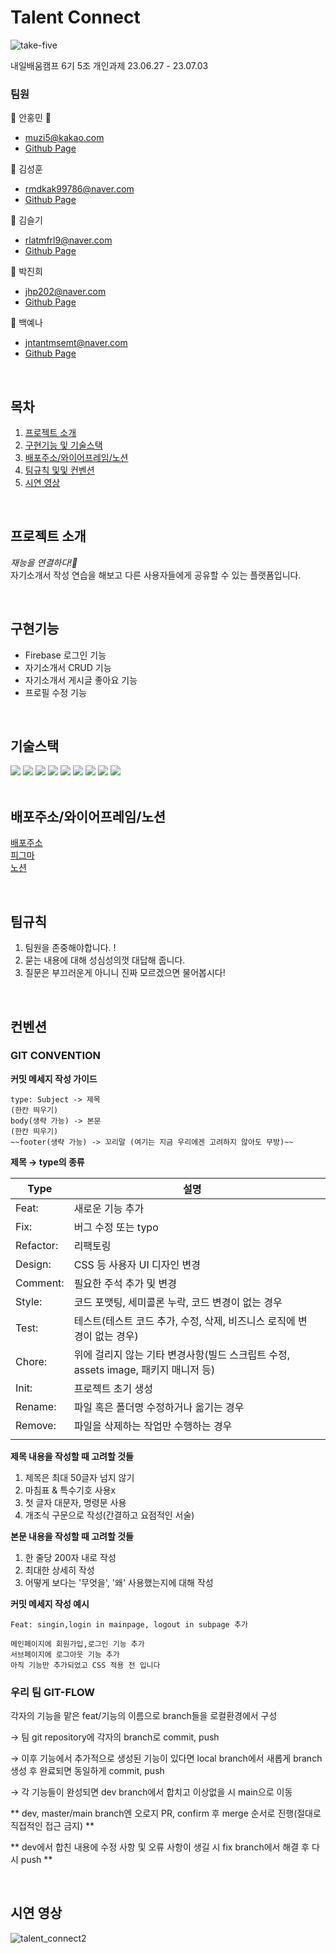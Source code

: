 # Talent Connect
![take-five](https://github.com/kimseulgi-creator/TodoList/assets/78592995/f34ca3b5-4f98-4a18-82fb-c2440b567baf)

내일배움캠프 6기 5조 개인과제 23.06.27 - 23.07.03

### 팀원

📌 안홍민 **👑**
- muzi5@kakao.com
- [Github Page](https://github.com/muzi55)

📌 김성훈
- rmdkak99786@naver.com
- [Github Page](https://github.com/rmdkak)

📌 김슬기
- rlatmfrl9@naver.com
- [Github Page](https://github.com/kimseulgi-creator)

📌 박진희
- jhp202@naver.com
- [Github Page](https://github.com/ZINY020)

📌 백예나
- jntantmsemt@naver.com
- [Github Page](https://github.com/whybwhyd)

<br />

## 목차

1. [프로젝트 소개](#프로젝트-소개)
2. [구현기능 및 기술스택](#구현기능)
3. [배포주소/와이어프레임/노션](#배포주소/와이어프레임/노션)
4. [팀규칙 및및 컨벤션](#팀규칙)
5. [시연 영상](#시연-영상)


<br />

## 프로젝트 소개

*재능을 연결하다!🔗*<br />
자기소개서 작성 연습을 해보고 다른 사용자들에게 공유할 수 있는 플랫폼입니다.

<br />

## 구현기능

- Firebase 로그인 기능
- 자기소개서 CRUD 기능
- 자기소개서 게시글 좋아요 기능
- 프로필 수정 기능

<br />

## 기술스택

<div>
  <img src="https://img.shields.io/badge/javascript-F7DF1E?style=flat&logo=javascript&logoColor=white"/>
  <img src="https://img.shields.io/badge/react-61DAFB?style=flat&logo=react&logoColor=white"/>
  <img src="https://img.shields.io/badge/redux-764ABC?style=flat&logo=redux&logoColor=white" />
  <img src="https://img.shields.io/badge/firebase-FFCA28?style=flat&logo=firebase&logoColor=white" />
	<img src="https://img.shields.io/badge/styledcomponents-DB7093?style=flat&logo=styledcomponents&logoColor=white" />
  <img src="https://img.shields.io/badge/.ENV-ECD53F?style=flat&logo=dotenv&logoColor=white" />
	<img src="https://img.shields.io/badge/figma-F24E1E?style=flat&logo=figma&logoColor=white" />
	<img src="https://img.shields.io/badge/git-F05032?style=flat&logo=git&logoColor=white" />
	<img src="https://img.shields.io/badge/github-181717?style=flat&logo=github&logoColor=white" />
</div>

<br />

## 배포주소/와이어프레임/노션


[배포주소](https://take-five-nu.vercel.app/)<br />
[피그마](https://www.figma.com/file/wSCTcHfKxT2cn55fpiYT2A/Untitled?type=design&node-id=0%3A1&mode=design&t=YqQ3c2tqTji6Ircl-1/)<br />
[노션](https://www.notion.so/take-five-4c21411bacab425681030199b2efcbe4/)

<br />

## 팀규칙

1. 팀원을 존중해야합니다. !
2. 묻는 내용에 대해 성심성의껏 대답해 줍니다.
3. 질문은 부끄러운게 아니니 진짜 모르겠으면 물어봅시다!

<br />

## 컨벤션

### GIT CONVENTION

**커밋 메세지 작성 가이드**

```
type: Subject -> 제목
(한칸 띄우기)
body(생략 가능) -> 본문
(한칸 띄우기)
~~footer(생략 가능) -> 꼬리말 (여기는 지금 우리에겐 고려하지 않아도 무방)~~
```

**제목 → type의 종류**

| Type      | 설명                                                                               |     |
| --------- | ---------------------------------------------------------------------------------- | --- |
| Feat:     | 새로운 기능 추가                                                                   |     |
| Fix:      | 버그 수정 또는 typo                                                                |     |
| Refactor: | 리팩토링                                                                           |     |
| Design:   | CSS 등 사용자 UI 디자인 변경                                                       |     |
| Comment:  | 필요한 주석 추가 및 변경                                                           |     |
| Style:    | 코드 포맷팅, 세미콜론 누락, 코드 변경이 없는 경우                                  |     |
| Test:     | 테스트(테스트 코드 추가, 수정, 삭제, 비즈니스 로직에 변경이 없는 경우)             |     |
| Chore:    | 위에 걸리지 않는 기타 변경사항(빌드 스크립트 수정, assets image, 패키지 매니저 등) |     |
| Init:     | 프로젝트 초기 생성                                                                 |     |
| Rename:   | 파일 혹은 폴더명 수정하거나 옮기는 경우                                            |     |
| Remove:   | 파일을 삭제하는 작업만 수행하는 경우                                               |     |
|           |                                                                                    |     |

**제목 내용을 작성할 때 고려할 것들**

1. 제목은 최대 50글자 넘지 않기
2. 마침표 & 특수기호 사용x
3. 첫 글자 대문자, 명령문 사용
4. 개조식 구문으로 작성(간결하고 요점적인 서술)

**본문 내용을 작성할 때 고려할 것들**

1. 한 줄당 200자 내로 작성
2. 최대한 상세히 작성
3. 어떻게 보다는 '무엇을', '왜' 사용했는지에 대해 작성

**커밋 메세지 작성 예시**

```
Feat: singin,login in mainpage, logout in subpage 추가

메인페이지에 회원가입,로그인 기능 추가
서브페이지에 로그아웃 기능 추가
아직 기능만 추가되었고 CSS 적용 전 입니다
```

### 우리 팀 GIT-FLOW

각자의 기능을 맡은 feat/기능의 이름으로 branch들을 로컬환경에서 구성

→ 팀 git repository에 각자의 branch로 commit, push

→ 이후 기능에서 추가적으로 생성된 기능이 있다면 local branch에서 새롭게 branch 생성 후 완료되면 동일하게 commit, push

→ 각 기능들이 완성되면 dev branch에서 합치고 이상없을 시 main으로 이동

** dev, master/main branch엔 오로지 PR, confirm 후 merge 순서로 진행(절대로 직접적인 접근 금지) **

** dev에서 합친 내용에 수정 사항 및 오류 사항이 생길 시 fix branch에서 해결 후 다시 push **

<br />

## 시연 영상

![talent_connect2](https://github.com/kimseulgi-creator/TodoList/assets/78592995/2f2c6b59-35e5-4539-9d93-ab62c2bd2b3e)

